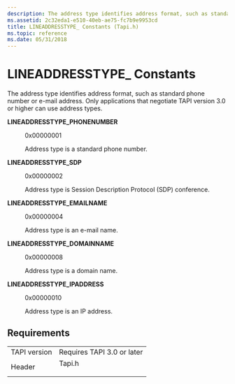 ```yaml
---
description: The address type identifies address format, such as standard phone number or e-mail address. Only applications that negotiate TAPI version 3.0 or higher can use address types.
ms.assetid: 2c32eda1-e510-40eb-ae75-fc7b9e9953cd
title: LINEADDRESSTYPE_ Constants (Tapi.h)
ms.topic: reference
ms.date: 05/31/2018
---
```


# LINEADDRESSTYPE\_ Constants

The address type identifies address format, such as standard phone number or e-mail address. Only applications that negotiate TAPI version 3.0 or higher can use address types.

<dl> <dt>

<span id="LINEADDRESSTYPE_PHONENUMBER"></span><span id="lineaddresstype_phonenumber"></span>**LINEADDRESSTYPE\_PHONENUMBER**
</dt> <dd> <dl> <dt>

0x00000001
</dt> <dt>



Address type is a standard phone number.


</dt> </dl> </dd> <dt>

<span id="LINEADDRESSTYPE_SDP"></span><span id="lineaddresstype_sdp"></span>**LINEADDRESSTYPE\_SDP**
</dt> <dd> <dl> <dt>

0x00000002
</dt> <dt>



Address type is Session Description Protocol (SDP) conference.


</dt> </dl> </dd> <dt>

<span id="LINEADDRESSTYPE_EMAILNAME"></span><span id="lineaddresstype_emailname"></span>**LINEADDRESSTYPE\_EMAILNAME**
</dt> <dd> <dl> <dt>

0x00000004
</dt> <dt>



Address type is an e-mail name.


</dt> </dl> </dd> <dt>

<span id="LINEADDRESSTYPE_DOMAINNAME"></span><span id="lineaddresstype_domainname"></span>**LINEADDRESSTYPE\_DOMAINNAME**
</dt> <dd> <dl> <dt>

0x00000008
</dt> <dt>



Address type is a domain name.


</dt> </dl> </dd> <dt>

<span id="LINEADDRESSTYPE_IPADDRESS"></span><span id="lineaddresstype_ipaddress"></span>**LINEADDRESSTYPE\_IPADDRESS**
</dt> <dd> <dl> <dt>

0x00000010
</dt> <dt>



Address type is an IP address.


</dt> </dl> </dd> </dl>

## Requirements



|                         |                                                                                   |
|-------------------------|-----------------------------------------------------------------------------------|
| TAPI version<br/> | Requires TAPI 3.0 or later<br/>                                             |
| Header<br/>       | <dl> <dt>Tapi.h</dt> </dl> |



 

 




